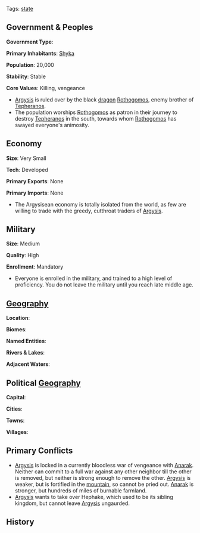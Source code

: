 Tags: [state](States)

## Government & Peoples

**Government Type**:

**Primary Inhabitants**: [Shyka](Shyka)

**Population**: 20,000

**Stability**: Stable

**Core Values**: Killing, vengeance

- [Argysis](Argysis) is ruled over by the black [dragon](Dragons) [Rothogomos](Rothogomos), enemy brother of [Tepheranos](Tepheranos). 
- The population worships [Rothogomos](Rothogomos) as patron in their journey to destroy [Tepheranos](Tepheranos) in the south, towards whom [Rothogomos](Rothogomos) has swayed everyone's animosity. 


## Economy

**Size**: Very Small

**Tech**: Developed

**Primary Exports**: None

**Primary Imports**: None

- The Argysisean economy is totally isolated from the world, as few are willing to trade with the greedy, cutthroat traders of [Argysis](Argysis).


## Military

**Size**: Medium

**Quality**: High

**Enrollment**: Mandatory

- Everyone is enrolled in the military, and trained to a high level of proficiency. You do not leave the military until you reach late middle age.


## [Geography](Geography)

**Location**: 

**Biomes**: 

**Named Entities**:

**Rivers & Lakes**: 

**Adjacent Waters**: 


## Political [Geography](Geography)

**Capital**: 

**Cities**: 

**Towns**: 

**Villages**: 


## Primary Conflicts

- [Argysis](Argysis) is locked in a currently bloodless war of vengeance with [Anarak](Anarak). Neither can commit to a full war against any other neighbor till the other is removed, but neither is strong enough to remove the other. [Argysis](Argysis) is weaker, but is fortified in the [mountain](Mountains), so cannot be pried out. [Anarak](Anarak) is stronger, but hundreds of miles of burnable farmland.
- [Argysis](Argysis) wants to take over Hephake, which used to be its sibling kingdom, but cannot leave [Argysis](Argysis) ungaurded.


## History

